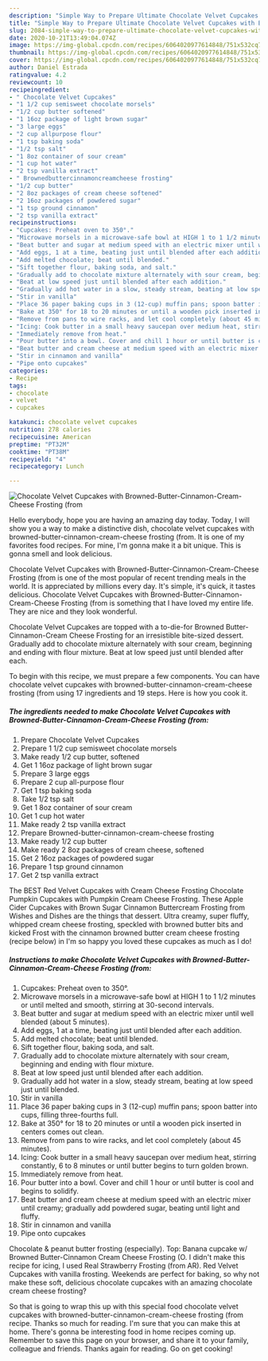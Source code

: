 ```yaml
---
description: "Simple Way to Prepare Ultimate Chocolate Velvet Cupcakes with Browned-Butter-Cinnamon-Cream-Cheese Frosting (from"
title: "Simple Way to Prepare Ultimate Chocolate Velvet Cupcakes with Browned-Butter-Cinnamon-Cream-Cheese Frosting (from"
slug: 2084-simple-way-to-prepare-ultimate-chocolate-velvet-cupcakes-with-browned-butter-cinnamon-cream-cheese-frosting-from
date: 2020-10-21T13:49:04.074Z
image: https://img-global.cpcdn.com/recipes/6064020977614848/751x532cq70/chocolate-velvet-cupcakes-with-browned-butter-cinnamon-cream-cheese-frosting-from-recipe-main-photo.jpg
thumbnail: https://img-global.cpcdn.com/recipes/6064020977614848/751x532cq70/chocolate-velvet-cupcakes-with-browned-butter-cinnamon-cream-cheese-frosting-from-recipe-main-photo.jpg
cover: https://img-global.cpcdn.com/recipes/6064020977614848/751x532cq70/chocolate-velvet-cupcakes-with-browned-butter-cinnamon-cream-cheese-frosting-from-recipe-main-photo.jpg
author: Daniel Estrada
ratingvalue: 4.2
reviewcount: 10
recipeingredient:
- " Chocolate Velvet Cupcakes"
- "1 1/2 cup semisweet chocolate morsels"
- "1/2 cup butter softened"
- "1 16oz package of light brown sugar"
- "3 large eggs"
- "2 cup allpurpose flour"
- "1 tsp baking soda"
- "1/2 tsp salt"
- "1 8oz container of sour cream"
- "1 cup hot water"
- "2 tsp vanilla extract"
- " Brownedbuttercinnamoncreamcheese frosting"
- "1/2 cup butter"
- "2 8oz packages of cream cheese softened"
- "2 16oz packages of powdered sugar"
- "1 tsp ground cinnamon"
- "2 tsp vanilla extract"
recipeinstructions:
- "Cupcakes: Preheat oven to 350°."
- "Microwave morsels in a microwave-safe bowl at HIGH 1 to 1 1/2 minutes or until melted and smooth, stirring at 30-second intervals."
- "Beat butter and sugar at medium speed with an electric mixer until well blended (about 5 minutes)."
- "Add eggs, 1 at a time, beating just until blended after each addition."
- "Add melted chocolate; beat until blended."
- "Sift together flour, baking soda, and salt."
- "Gradually add to chocolate mixture alternately with sour cream, beginning and ending with flour mixture."
- "Beat at low speed just until blended after each addition."
- "Gradually add hot water in a slow, steady stream, beating at low speed just until blended."
- "Stir in vanilla"
- "Place 36 paper baking cups in 3 (12-cup) muffin pans; spoon batter into cups, filling three-fourths full."
- "Bake at 350° for 18 to 20 minutes or until a wooden pick inserted in centers comes out clean."
- "Remove from pans to wire racks, and let cool completely (about 45 minutes)."
- "Icing: Cook butter in a small heavy saucepan over medium heat, stirring constantly, 6 to 8 minutes or until butter begins to turn golden brown."
- "Immediately remove from heat."
- "Pour butter into a bowl. Cover and chill 1 hour or until butter is cool and begins to solidify."
- "Beat butter and cream cheese at medium speed with an electric mixer until creamy; gradually add powdered sugar, beating until light and fluffy."
- "Stir in cinnamon and vanilla"
- "Pipe onto cupcakes"
categories:
- Recipe
tags:
- chocolate
- velvet
- cupcakes

katakunci: chocolate velvet cupcakes 
nutrition: 278 calories
recipecuisine: American
preptime: "PT32M"
cooktime: "PT38M"
recipeyield: "4"
recipecategory: Lunch

---
```



![Chocolate Velvet Cupcakes with Browned-Butter-Cinnamon-Cream-Cheese Frosting (from](https://img-global.cpcdn.com/recipes/6064020977614848/751x532cq70/chocolate-velvet-cupcakes-with-browned-butter-cinnamon-cream-cheese-frosting-from-recipe-main-photo.jpg)

Hello everybody, hope you are having an amazing day today. Today, I will show you a way to make a distinctive dish, chocolate velvet cupcakes with browned-butter-cinnamon-cream-cheese frosting (from. It is one of my favorites food recipes. For mine, I'm gonna make it a bit unique. This is gonna smell and look delicious.

Chocolate Velvet Cupcakes with Browned-Butter-Cinnamon-Cream-Cheese Frosting (from is one of the most popular of recent trending meals in the world. It is appreciated by millions every day. It's simple, it's quick, it tastes delicious. Chocolate Velvet Cupcakes with Browned-Butter-Cinnamon-Cream-Cheese Frosting (from is something that I have loved my entire life. They are nice and they look wonderful.

Chocolate Velvet Cupcakes are topped with a to-die-for Browned Butter-Cinnamon-Cream Cheese Frosting for an irresistible bite-sized dessert. Gradually add to chocolate mixture alternately with sour cream, beginning and ending with flour mixture. Beat at low speed just until blended after each.


To begin with this recipe, we must prepare a few components. You can have chocolate velvet cupcakes with browned-butter-cinnamon-cream-cheese frosting (from using 17 ingredients and 19 steps. Here is how you cook it.

<!--inarticleads1-->

##### The ingredients needed to make Chocolate Velvet Cupcakes with Browned-Butter-Cinnamon-Cream-Cheese Frosting (from:

1. Prepare  Chocolate Velvet Cupcakes
1. Prepare 1 1/2 cup semisweet chocolate morsels
1. Make ready 1/2 cup butter, softened
1. Get 1 16oz package of light brown sugar
1. Prepare 3 large eggs
1. Prepare 2 cup all-purpose flour
1. Get 1 tsp baking soda
1. Take 1/2 tsp salt
1. Get 1 8oz container of sour cream
1. Get 1 cup hot water
1. Make ready 2 tsp vanilla extract
1. Prepare  Browned-butter-cinnamon-cream-cheese frosting
1. Make ready 1/2 cup butter
1. Make ready 2 8oz packages of cream cheese, softened
1. Get 2 16oz packages of powdered sugar
1. Prepare 1 tsp ground cinnamon
1. Get 2 tsp vanilla extract


The BEST Red Velvet Cupcakes with Cream Cheese Frosting Chocolate Pumpkin Cupcakes with Pumpkin Cream Cheese Frosting. These Apple Cider Cupcakes with Brown Sugar Cinnamon Buttercream Frosting from Wishes and Dishes are the things that dessert. Ultra creamy, super fluffy, whipped cream cheese frosting, speckled with browned butter bits and kicked Frost with the cinnamon browned butter cream cheese frosting (recipe below) in I&#39;m so happy you loved these cupcakes as much as I do! 

<!--inarticleads2-->

##### Instructions to make Chocolate Velvet Cupcakes with Browned-Butter-Cinnamon-Cream-Cheese Frosting (from:

1. Cupcakes: Preheat oven to 350°.
1. Microwave morsels in a microwave-safe bowl at HIGH 1 to 1 1/2 minutes or until melted and smooth, stirring at 30-second intervals.
1. Beat butter and sugar at medium speed with an electric mixer until well blended (about 5 minutes).
1. Add eggs, 1 at a time, beating just until blended after each addition.
1. Add melted chocolate; beat until blended.
1. Sift together flour, baking soda, and salt.
1. Gradually add to chocolate mixture alternately with sour cream, beginning and ending with flour mixture.
1. Beat at low speed just until blended after each addition.
1. Gradually add hot water in a slow, steady stream, beating at low speed just until blended.
1. Stir in vanilla
1. Place 36 paper baking cups in 3 (12-cup) muffin pans; spoon batter into cups, filling three-fourths full.
1. Bake at 350° for 18 to 20 minutes or until a wooden pick inserted in centers comes out clean.
1. Remove from pans to wire racks, and let cool completely (about 45 minutes).
1. Icing: Cook butter in a small heavy saucepan over medium heat, stirring constantly, 6 to 8 minutes or until butter begins to turn golden brown.
1. Immediately remove from heat.
1. Pour butter into a bowl. Cover and chill 1 hour or until butter is cool and begins to solidify.
1. Beat butter and cream cheese at medium speed with an electric mixer until creamy; gradually add powdered sugar, beating until light and fluffy.
1. Stir in cinnamon and vanilla
1. Pipe onto cupcakes


Chocolate &amp; peanut butter frosting (especially). Top: Banana cupcake w/ Browned Butter-Cinnamon Cream Cheese Frosting (O. I didn&#39;t make this recipe for icing, I used Real Strawberry Frosting (from AR). Red Velvet Cupcakes with vanilla frosting. Weekends are perfect for baking, so why not make these soft, delicious chocolate cupcakes with an amazing chocolate cream cheese frosting? 

So that is going to wrap this up with this special food chocolate velvet cupcakes with browned-butter-cinnamon-cream-cheese frosting (from recipe. Thanks so much for reading. I'm sure that you can make this at home. There's gonna be interesting food in home recipes coming up. Remember to save this page on your browser, and share it to your family, colleague and friends. Thanks again for reading. Go on get cooking!
